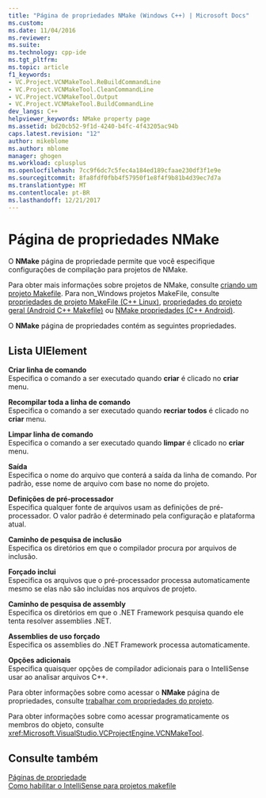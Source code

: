 ```yaml
---
title: "Página de propriedades NMake (Windows C++) | Microsoft Docs"
ms.custom: 
ms.date: 11/04/2016
ms.reviewer: 
ms.suite: 
ms.technology: cpp-ide
ms.tgt_pltfrm: 
ms.topic: article
f1_keywords:
- VC.Project.VCNMakeTool.ReBuildCommandLine
- VC.Project.VCNMakeTool.CleanCommandLine
- VC.Project.VCNMakeTool.Output
- VC.Project.VCNMakeTool.BuildCommandLine
dev_langs: C++
helpviewer_keywords: NMake property page
ms.assetid: bd20cb52-9f1d-4240-b4fc-4f43205ac94b
caps.latest.revision: "12"
author: mikeblome
ms.author: mblome
manager: ghogen
ms.workload: cplusplus
ms.openlocfilehash: 7cc9f6dc7c5fec4a184ed189cfaae230df3f1e9e
ms.sourcegitcommit: 8fa8fdf0fbb4f57950f1e8f4f9b81b4d39ec7d7a
ms.translationtype: MT
ms.contentlocale: pt-BR
ms.lasthandoff: 12/21/2017
---
```

# <a name="nmake-property-page"></a>Página de propriedades NMake
O **NMake** página de propriedade permite que você especifique configurações de compilação para projetos de NMake.  
  
 Para obter mais informações sobre projetos de NMake, consulte [criando um projeto Makefile](../ide/creating-a-makefile-project.md). Para non_Windows projetos MakeFile, consulte [propriedades de projeto MakeFile (C++ Linux)](../linux/prop-pages/makefile-linux.md), [propriedades do projeto geral (Android C++ Makefile)](/visualstudio/cross-platform/general-makefile-android-prop-page) ou [NMake propriedades (C++ Android)](/visualstudio/cross-platform/nmake-android-prop-page).
  
 O **NMake** página de propriedades contém as seguintes propriedades.  
  
## <a name="uielement-list"></a>Lista UIElement  
 **Criar linha de comando**  
 Especifica o comando a ser executado quando **criar** é clicado no **criar** menu.  
  
 **Recompilar toda a linha de comando**  
 Especifica o comando a ser executado quando **recriar todos** é clicado no **criar** menu.  
  
 **Limpar linha de comando**  
 Especifica o comando a ser executado quando **limpar** é clicado no **criar** menu.  
  
 **Saída**  
 Especifica o nome do arquivo que conterá a saída da linha de comando. Por padrão, esse nome de arquivo com base no nome do projeto.  
  
 **Definições de pré-processador**  
 Especifica qualquer fonte de arquivos usam as definições de pré-processador. O valor padrão é determinado pela configuração e plataforma atual.  
  
 **Caminho de pesquisa de inclusão**  
 Especifica os diretórios em que o compilador procura por arquivos de inclusão.  
  
 **Forçado inclui**  
 Especifica os arquivos que o pré-processador processa automaticamente mesmo se elas não são incluídas nos arquivos de projeto.  
  
 **Caminho de pesquisa de assembly**  
 Especifica os diretórios em que o .NET Framework pesquisa quando ele tenta resolver assemblies .NET.  
  
 **Assemblies de uso forçado**  
 Especifica os assemblies do .NET Framework processa automaticamente.  
  
 **Opções adicionais**  
 Especifica quaisquer opções de compilador adicionais para o IntelliSense usar ao analisar arquivos C++.  
  
 Para obter informações sobre como acessar o **NMake** página de propriedades, consulte [trabalhar com propriedades do projeto](../ide/working-with-project-properties.md).  
  
 Para obter informações sobre como acessar programaticamente os membros do objeto, consulte <xref:Microsoft.VisualStudio.VCProjectEngine.VCNMakeTool>.  
  
## <a name="see-also"></a>Consulte também  
 [Páginas de propriedade](../ide/property-pages-visual-cpp.md)   
 [Como habilitar o IntelliSense para projetos makefile](../ide/how-to-enable-intellisense-for-makefile-projects.md)